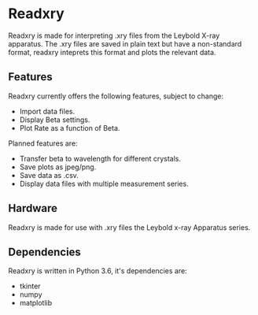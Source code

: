 # Readxry
Readxry is made for interpreting .xry files from the Leybold X-ray apparatus. The .xry files are saved in plain text but have a non-standard format, readxry inteprets this format and plots the relevant data.

## Features
Readxry currently offers the following features, subject to change:

* Import data files.
* Display Beta settings.
* Plot Rate as a function of Beta.

Planned features are:

* Transfer beta to wavelength for different crystals.
* Save plots as jpeg/png.
* Save data as .csv.
* Display data files with multiple measurement series.

## Hardware
Readxry is made for use with .xry files the Leybold x-ray Apparatus series.

## Dependencies
Readxry is written in Python 3.6, it's dependencies are:

* tkinter
* numpy
* matplotlib